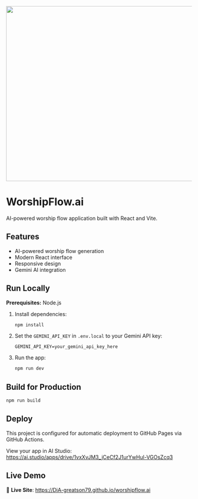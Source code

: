 <div align="center">
<img width="1200" height="475" alt="GHBanner" src="https://github.com/user-attachments/assets/0aa67016-6eaf-458a-adb2-6e31a0763ed6" />
</div>

# WorshipFlow.ai

AI-powered worship flow application built with React and Vite.

## Features

- AI-powered worship flow generation
- Modern React interface
- Responsive design
- Gemini AI integration

## Run Locally

**Prerequisites:** Node.js

1. Install dependencies:
   ```bash
   npm install
   ```

2. Set the `GEMINI_API_KEY` in `.env.local` to your Gemini API key:
   ```
   GEMINI_API_KEY=your_gemini_api_key_here
   ```

3. Run the app:
   ```bash
   npm run dev
   ```

## Build for Production

```bash
npm run build
```

## Deploy

This project is configured for automatic deployment to GitHub Pages via GitHub Actions.

View your app in AI Studio: https://ai.studio/apps/drive/1vxXvJM3_jCeCf2J1urYwHul-VGOsZcq3

## Live Demo

🚀 **Live Site**: https://DiA-greatson79.github.io/worshipflow.ai
